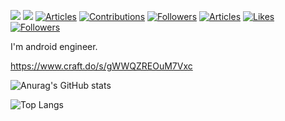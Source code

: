 [![](https://img.shields.io/static/v1?label=LAPRAS&message=経歴等&color=blue)](https://lapras.com/public/N954N7T)
[![](https://img.shields.io/static/v1?label=BLOG&message=KumacPaper&color=red)](https://kaleidot.net)
[![Articles](https://badgen.org/img/qiita/koki_develop/articles?style=plastic)](https://qiita.com/kaleidot725)
[![Contributions](https://badgen.org/img/qiita/koki_develop/contributions?style=plastic)](https://qiita.com/kaleidot725)
[![Followers](https://badgen.org/img/qiita/koki_develop/followers?style=plastic)](https://qiita.com/kaleidot725)
[![Articles](https://badgen.org/img/zenn/kaleidot725/articles?style=plastic)](https://zenn.dev/kaleidot725)
[![Likes](https://badgen.org/img/zenn/kaleidot725/likes?style=plastic)](https://zenn.dev/kaleidot725)
[![Followers](https://badgen.org/img/zenn/kaleidot725/followers?style=plastic)](https://zenn.dev/kaleidot725)

I'm android engineer.

https://www.craft.do/s/gWWQZREOuM7Vxc

![Anurag's GitHub stats](https://github-readme-stats.vercel.app/api?username=kaleidot725&show_icons=true&theme=default)

![Top Langs](https://github-readme-stats.vercel.app/api/top-langs/?username=kaleidot725&&layout=compact)
